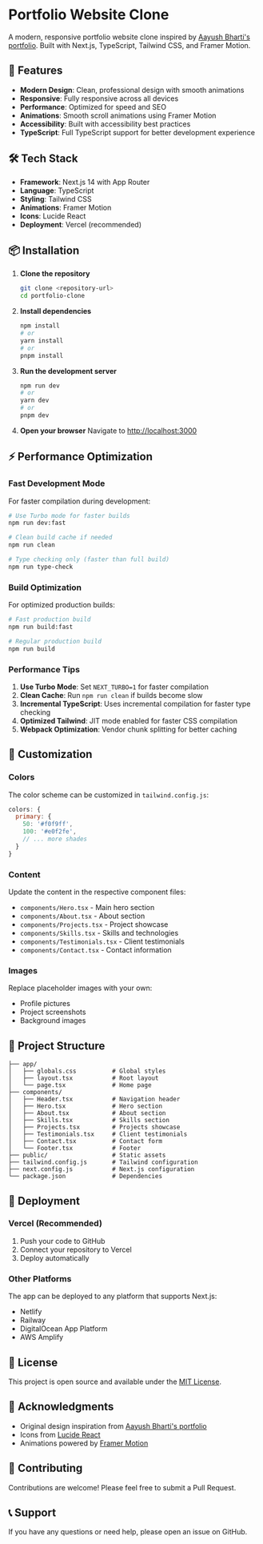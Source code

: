 # Portfolio Website Clone

A modern, responsive portfolio website clone inspired by [Aayush Bharti's portfolio](https://aayushbharti.in/). Built with Next.js, TypeScript, Tailwind CSS, and Framer Motion.

## 🚀 Features

- **Modern Design**: Clean, professional design with smooth animations
- **Responsive**: Fully responsive across all devices
- **Performance**: Optimized for speed and SEO
- **Animations**: Smooth scroll animations using Framer Motion
- **Accessibility**: Built with accessibility best practices
- **TypeScript**: Full TypeScript support for better development experience

## 🛠️ Tech Stack

- **Framework**: Next.js 14 with App Router
- **Language**: TypeScript
- **Styling**: Tailwind CSS
- **Animations**: Framer Motion
- **Icons**: Lucide React
- **Deployment**: Vercel (recommended)

## 📦 Installation

1. **Clone the repository**
   ```bash
   git clone <repository-url>
   cd portfolio-clone
   ```

2. **Install dependencies**
   ```bash
   npm install
   # or
   yarn install
   # or
   pnpm install
   ```

3. **Run the development server**
   ```bash
   npm run dev
   # or
   yarn dev
   # or
   pnpm dev
   ```

4. **Open your browser**
   Navigate to [http://localhost:3000](http://localhost:3000)

## ⚡ Performance Optimization

### Fast Development Mode
For faster compilation during development:

```bash
# Use Turbo mode for faster builds
npm run dev:fast

# Clean build cache if needed
npm run clean

# Type checking only (faster than full build)
npm run type-check
```

### Build Optimization
For optimized production builds:

```bash
# Fast production build
npm run build:fast

# Regular production build
npm run build
```

### Performance Tips
1. **Use Turbo Mode**: Set `NEXT_TURBO=1` for faster compilation
2. **Clean Cache**: Run `npm run clean` if builds become slow
3. **Incremental TypeScript**: Uses incremental compilation for faster type checking
4. **Optimized Tailwind**: JIT mode enabled for faster CSS compilation
5. **Webpack Optimization**: Vendor chunk splitting for better caching

## 🎨 Customization

### Colors
The color scheme can be customized in `tailwind.config.js`:
```javascript
colors: {
  primary: {
    50: '#f0f9ff',
    100: '#e0f2fe',
    // ... more shades
  }
}
```

### Content
Update the content in the respective component files:
- `components/Hero.tsx` - Main hero section
- `components/About.tsx` - About section
- `components/Projects.tsx` - Project showcase
- `components/Skills.tsx` - Skills and technologies
- `components/Testimonials.tsx` - Client testimonials
- `components/Contact.tsx` - Contact information

### Images
Replace placeholder images with your own:
- Profile pictures
- Project screenshots
- Background images

## 📁 Project Structure

```
├── app/
│   ├── globals.css          # Global styles
│   ├── layout.tsx           # Root layout
│   └── page.tsx             # Home page
├── components/
│   ├── Header.tsx           # Navigation header
│   ├── Hero.tsx             # Hero section
│   ├── About.tsx            # About section
│   ├── Skills.tsx           # Skills section
│   ├── Projects.tsx         # Projects showcase
│   ├── Testimonials.tsx     # Client testimonials
│   ├── Contact.tsx          # Contact form
│   └── Footer.tsx           # Footer
├── public/                  # Static assets
├── tailwind.config.js       # Tailwind configuration
├── next.config.js           # Next.js configuration
└── package.json             # Dependencies
```

## 🚀 Deployment

### Vercel (Recommended)
1. Push your code to GitHub
2. Connect your repository to Vercel
3. Deploy automatically

### Other Platforms
The app can be deployed to any platform that supports Next.js:
- Netlify
- Railway
- DigitalOcean App Platform
- AWS Amplify

## 📝 License

This project is open source and available under the [MIT License](LICENSE).

## 🙏 Acknowledgments

- Original design inspiration from [Aayush Bharti's portfolio](https://aayushbharti.in/)
- Icons from [Lucide React](https://lucide.dev/)
- Animations powered by [Framer Motion](https://www.framer.com/motion/)

## 🤝 Contributing

Contributions are welcome! Please feel free to submit a Pull Request.

## 📞 Support

If you have any questions or need help, please open an issue on GitHub. 